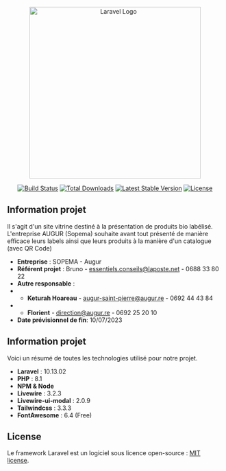 <p align="center"><a href="https://laravel.com" target="_blank"><img src="https://raw.githubusercontent.com/laravel/art/master/logo-lockup/5%20SVG/2%20CMYK/1%20Full%20Color/laravel-logolockup-cmyk-red.svg" width="400" alt="Laravel Logo"></a></p>

<p align="center">
<a href="https://github.com/laravel/framework/actions"><img src="https://github.com/laravel/framework/workflows/tests/badge.svg" alt="Build Status"></a>
<a href="https://packagist.org/packages/laravel/framework"><img src="https://img.shields.io/packagist/dt/laravel/framework" alt="Total Downloads"></a>
<a href="https://packagist.org/packages/laravel/framework"><img src="https://img.shields.io/packagist/v/laravel/framework" alt="Latest Stable Version"></a>
<a href="https://packagist.org/packages/laravel/framework"><img src="https://img.shields.io/packagist/l/laravel/framework" alt="License"></a>
</p>

## Information projet

Il s'agit d'un site vitrine destiné à la présentation de produits bio labélisé. L'entreprise AUGUR (Sopema) souhaite avant tout présenté de manière efficace leurs labels ainsi que leurs produits à la manière d'un catalogue (avec QR Code)

- **Entreprise** : SOPEMA - Augur
- **Référent projet** : Bruno - essentiels.conseils@laposte.net - 0688 33 80 22
- **Autre responsable** :
- - **Keturah Hoareau** - augur-saint-pierre@augur.re - 0692 44 43 84
- - **Florient** - direction@augur.re - 0692 25 20 10
- **Date prévisionnel de fin**: 10/07/2023

## Information projet

Voici un résumé de toutes les technologies utilisé pour notre projet.

- **Laravel** : 10.13.02
- **PHP** : 8.1
- **NPM & Node**
- **Livewire** : 3.2.3
- **Livewire-ui-modal** : 2.0.9
- **Tailwindcss** : 3.3.3
- **FontAwesome** : 6.4 (Free)

## License

Le framework Laravel est un logiciel sous licence open-source : [MIT license](https://opensource.org/licenses/MIT).

